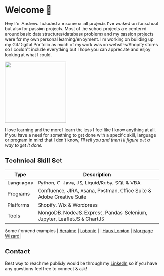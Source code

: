 # Welcome :wave:

Hey I'm Andrew. Included are some small projects I've worked on for school but also for passion projects. Most of the school projects are centered around basic data structures/database problems and my passion projects were for my own personal learning/enjoyment. I'm working on building up my Git/Digital Portfolio as much of my work was on websites/Shopify stores so I couldn't include everything but I hope you can appreciate and enjoy looking at what I could. 

<img src="https://cdn.shopify.com/s/files/1/0469/9098/3319/files/Casual_Profile_Square.JPG?v=1615929696" width="200" height="200" />

I love learning and the more I learn the less I feel like I know anything at all. If you have a need for something to get done with a specific skill, language or program in mind that I don't know, <em> I'll tell you and then I'll figure out a way to get it done. </em>

## Technical Skill Set
| Type      | Description |
| ----------- | ----------- |
| Languages | Python, C, Java, JS, Liquid/Ruby, SQL & VBA  |
| Programs  | Confluence, JIRA, Asana, Postman, Office Suite & Adobe Creative Suite |
| Platforms | Shopify, Wix & Wordpress | 
| Tools     | MongoDB, NodeJS, Express, Pandas, Selenium, Jupyter, LeafletJS & ChartJS |

Some frontend examples
| [Heraime](https://www.heirame.com/) | [Lobonie](https://loboni-store.myshopify.com/) | 
| [Haus London](https://hauslondon.com/) | [Mortgage Wizard](https://mortgagewizard.ca/) | 

## Contact
Best way to reach me publicly would be through my [LinkedIn](https://www.linkedin.com/in/liutiev/) so if you have any questions feel free to connect & ask! 
